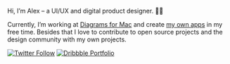 Hi, I’m Alex – a UI/UX and digital product designer. 👨‍🎨

Currently, I’m working at [Diagrams for Mac](https://diagrams.app) and create [my own apps](https://www.pxlwaves.com/) in my free time. Besides that I love to contribute to open source projects and the design community with my own projects.

[![Twitter Follow](https://img.shields.io/twitter/follow/alexkaessner?style=social)](https://twitter.com/alexkaessner) [![Dribbble Portfolio](https://img.shields.io/badge/Dribbble-Portfolio-ea4c89?logo=dribbble&color=ea4c89&style=social&link=https://dribbble.com/alexkaessner)](https://dribbble.com/alexkaessner)

<!--
**alexkaessner/alexkaessner** is a ✨ _special_ ✨ repository because its `README.md` (this file) appears on your GitHub profile.

Here are some ideas to get you started:

- 🔭 I’m currently working on ...
- 🌱 I’m currently learning ...
- 👯 I’m looking to collaborate on ...
- 🤔 I’m looking for help with ...
- 💬 Ask me about ...
- 📫 How to reach me: ...
- 😄 Pronouns: ...
- ⚡ Fun fact: ...
-->
